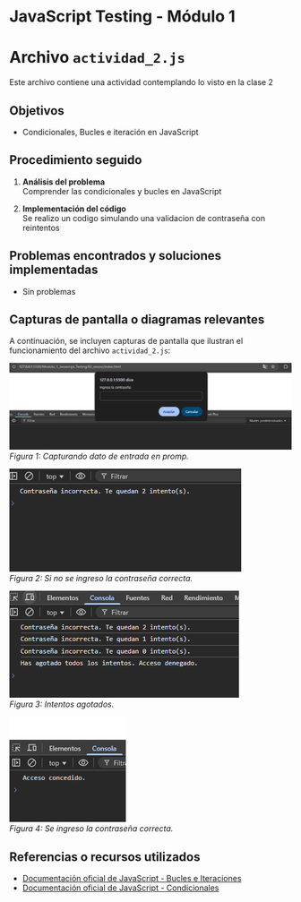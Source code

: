 # JavaScript Testing - Módulo 1


# Archivo `actividad_2.js`

Este archivo contiene una actividad contemplando lo visto en la clase 2

## Objetivos 

- Condicionales, Bucles e iteración en JavaScript

## Procedimiento seguido

1. **Análisis del problema**  
   Comprender las condicionales y bucles en JavaScript

2. **Implementación del código**  
    Se realizo un codigo simulando una validacion de contraseña con reintentos


## Problemas encontrados y soluciones implementadas

- Sin problemas

## Capturas de pantalla o diagramas relevantes

A continuación, se incluyen capturas de pantalla que ilustran el funcionamiento del archivo `actividad_2.js`:

![Salida de pruebas](Capturas/img1.png)  
*Figura 1: Capturando dato de entrada en promp.*

![Salida de pruebas](Capturas/img2.png)  
*Figura 2: Si no se ingreso la contraseña correcta.*

![Salida de pruebas](Capturas/img3.png)  
*Figura 3: Intentos agotados.*

![Salida de pruebas](Capturas/img4.png)  
*Figura 4: Se ingreso la contraseña correcta.*

## Referencias o recursos utilizados

- [Documentación oficial de JavaScript - Bucles e Iteraciones](https://developer.mozilla.org/es/docs/Web/JavaScript/Guide/Loops_and_iteration)
- [Documentación oficial de JavaScript - Condicionales](https://developer.mozilla.org/es/docs/Learn_web_development/Core/Scripting/Conditionals)

